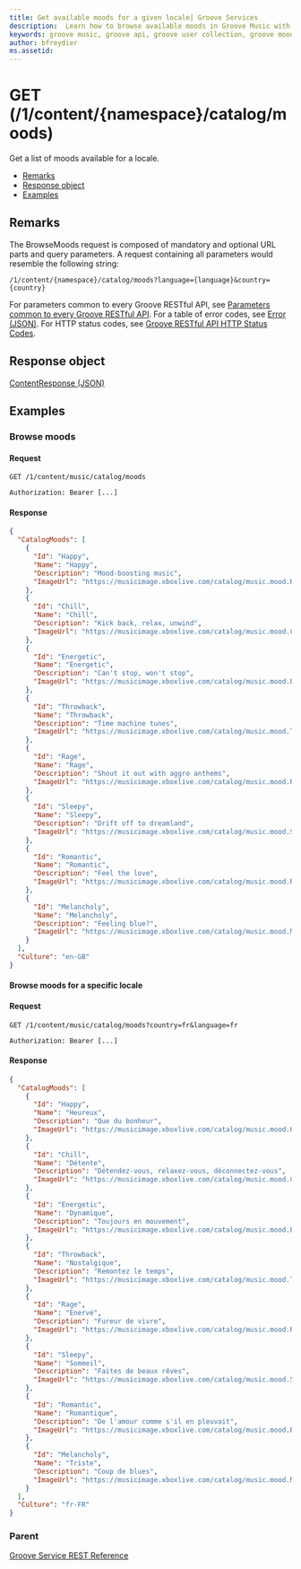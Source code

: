 ```yaml
---
title: Get available moods for a given locale| Groove Services
description:  Learn how to browse available moods in Groove Music with the APIs.
keywords: groove music, groove api, groove user collection, groove moods api, moods
author: bfreydier
ms.assetid: 
---
```


# GET (/1/content/{namespace}/catalog/moods)
Get a list of moods available for a locale.

-   [Remarks](#remarks)
-   [Response object](#response-object)
-   [Examples](#examples)

## Remarks
The BrowseMoods request is composed of mandatory and optional URL parts and query parameters. A request containing all parameters would resemble the following string:
```
/1/content/{namespace}/catalog/moods?language={language}&country={country}
```
For parameters common to every Groove RESTful API, see [Parameters common to every Groove RESTful API](common-parameters.md). For a table of error codes, see [Error (JSON)](JSON-Error.md). For HTTP status codes, see [Groove RESTful API HTTP Status Codes](http-status-codes.md).

## Response object
[ContentResponse (JSON)](JSON-ContentResponse.md)

## Examples
### Browse moods
#### Request
```http
GET /1/content/music/catalog/moods

Authorization: Bearer [...]
```

#### Response
```json   
{
  "CatalogMoods": [
    {
      "Id": "Happy",
      "Name": "Happy",
      "Description": "Mood-boosting music",
      "ImageUrl": "https://musicimage.xboxlive.com/catalog/music.mood.Happy/image?locale=en-GB"
    },
    {
      "Id": "Chill",
      "Name": "Chill",
      "Description": "Kick back, relax, unwind",
      "ImageUrl": "https://musicimage.xboxlive.com/catalog/music.mood.Chill/image?locale=en-GB"
    },
    {
      "Id": "Energetic",
      "Name": "Energetic",
      "Description": "Can't stop, won't stop",
      "ImageUrl": "https://musicimage.xboxlive.com/catalog/music.mood.Energetic/image?locale=en-GB"
    },
    {
      "Id": "Throwback",
      "Name": "Throwback",
      "Description": "Time machine tunes",
      "ImageUrl": "https://musicimage.xboxlive.com/catalog/music.mood.Throwback/image?locale=en-GB"
    },
    {
      "Id": "Rage",
      "Name": "Rage",
      "Description": "Shout it out with aggro anthems",
      "ImageUrl": "https://musicimage.xboxlive.com/catalog/music.mood.Rage/image?locale=en-GB"
    },
    {
      "Id": "Sleepy",
      "Name": "Sleepy",
      "Description": "Drift off to dreamland",
      "ImageUrl": "https://musicimage.xboxlive.com/catalog/music.mood.Sleepy/image?locale=en-GB"
    },
    {
      "Id": "Romantic",
      "Name": "Romantic",
      "Description": "Feel the love",
      "ImageUrl": "https://musicimage.xboxlive.com/catalog/music.mood.Romantic/image?locale=en-GB"
    },
    {
      "Id": "Melancholy",
      "Name": "Melancholy",
      "Description": "Feeling blue?",
      "ImageUrl": "https://musicimage.xboxlive.com/catalog/music.mood.Melancholy/image?locale=en-GB"
    }
  ],
  "Culture": "en-GB"
}
```

#### Browse moods for a specific locale
#### Request
```http
GET /1/content/music/catalog/moods?country=fr&language=fr

Authorization: Bearer [...]
```

#### Response
```json
{
  "CatalogMoods": [
    {
      "Id": "Happy",
      "Name": "Heureux",
      "Description": "Que du bonheur",
      "ImageUrl": "https://musicimage.xboxlive.com/catalog/music.mood.Happy/image?locale=fr-FR"
    },
    {
      "Id": "Chill",
      "Name": "Détente",
      "Description": "Détendez-vous, relaxez-vous, déconnectez-vous",
      "ImageUrl": "https://musicimage.xboxlive.com/catalog/music.mood.Chill/image?locale=fr-FR"
    },
    {
      "Id": "Energetic",
      "Name": "Dynamique",
      "Description": "Toujours en mouvement",
      "ImageUrl": "https://musicimage.xboxlive.com/catalog/music.mood.Energetic/image?locale=fr-FR"
    },
    {
      "Id": "Throwback",
      "Name": "Nostalgique",
      "Description": "Remontez le temps",
      "ImageUrl": "https://musicimage.xboxlive.com/catalog/music.mood.Throwback/image?locale=fr-FR"
    },
    {
      "Id": "Rage",
      "Name": "Enervé",
      "Description": "Fureur de vivre",
      "ImageUrl": "https://musicimage.xboxlive.com/catalog/music.mood.Rage/image?locale=fr-FR"
    },
    {
      "Id": "Sleepy",
      "Name": "Sommeil",
      "Description": "Faites de beaux rêves",
      "ImageUrl": "https://musicimage.xboxlive.com/catalog/music.mood.Sleepy/image?locale=fr-FR"
    },
    {
      "Id": "Romantic",
      "Name": "Romantique",
      "Description": "De l'amour comme s'il en pleuvait",
      "ImageUrl": "https://musicimage.xboxlive.com/catalog/music.mood.Romantic/image?locale=fr-FR"
    },
    {
      "Id": "Melancholy",
      "Name": "Triste",
      "Description": "Coup de blues",
      "ImageUrl": "https://musicimage.xboxlive.com/catalog/music.mood.Melancholy/image?locale=fr-FR"
    }
  ],
  "Culture": "fr-FR"
}
```

### Parent
[Groove Service REST Reference](overview.md)
